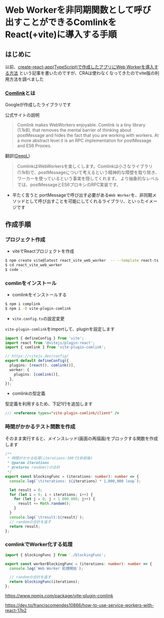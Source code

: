 # Web Workerを非同期関数として呼び出すことができるComlinkをReact(+vite)に導入する手順

## はじめに

以前、[create-react-app(TypeScript)で作成したアプリにWeb Workerを導入する方法](https://qiita.com/murasuke/items/897faa6b2e6e071bbcd0)
という記事を書いたのですが、CRAは使わなくなってきたのでvite版の利用方法を調べました

### [Comlink](https://github.com/GoogleChromeLabs/comlink)とは

Googleが作成したライブラリです

公式サイトの説明
> Comlink makes WebWorkers enjoyable. Comlink is a tiny library (1.1kB), that removes the mental barrier of thinking about postMessage and hides the fact that you are working with workers.
> At a more abstract level it is an RPC implementation for postMessage and ES6 Proxies.

翻訳([DeepL](https://www.deepl.com/))
> ComlinkはWebWorkersを楽しくします。Comlinkは小さなライブラリ(1.1kB)で、postMessageについて考えるという精神的な障壁を取り除き、ワーカーを使っているという事実を隠してくれます。
> より抽象的なレベルでは、postMessageとES6プロキシのRPC実装です。

 * 平たく言うと
portMessageで呼び出す必要がある`Web Worker`を、非同期メソッドとして呼び出すことを可能にしてくれるライブラリ、といったイメージです


## 作成手順

### プロジェクト作成
* viteでReactプロジェクトを作成

```bash
$ npm create vite@latest react_vite_web_worker  -- --template react-ts
$ cd react_vite_web_worker
$ code .
```

### comlinをインストール

* comlinkをインストールする
```bash
$ npm i complink
$ npm i -D vite-plugin-comlink
```

* `vite.config.ts`の設定変更

`vite-plugin-comlink`をimportして、pluginを設定します

```typescript:vite.config.ts
import { defineConfig } from 'vite';
import react from '@vitejs/plugin-react';
import { comlink } from 'vite-plugin-comlink';

// https://vitejs.dev/config/
export default defineConfig({
  plugins: [react(), comlink()],
  worker: {
    plugins: [comlink()],
  },
});
```

* comlinkの型定義

型定義を利用するため、下記1行を追加します
```typescript:./src/vite-env.d.ts
/// <reference types="vite-plugin-comlink/client" />
```

### 時間がかかるテスト関数を作成

そのまま実行すると、メインスレッド(画面の再描画)をブロックする関数を作成します

```typescript:./src/blockingFunc.ts
/**
 * 時間がかかる処理(iterations:300で2秒前後)
 * @param iterations
 * @returns random()の合計
 */
export const blockingFunc = (iterations: number): number => {
  console.log(`\titerations: ${iterations} * 1,000,000 loop`);

  let result = 0;
  for (let i = 0; i < iterations; i++) {
    for (let j = 0; j < 1_000_000; j++) {
      result += Math.random();
    }
  }
  console.log(`\tresult:${result}`);
  // randomの合計を返す
  return result;
};
```

### comlinkでWorker化する処理

```typescript:./src/worker.ts
import { blockingFunc } from './blockingFunc';

export const workerBlockingFunc = (iterations: number): number => {
  console.log(`Web Worker 処理開始`);

  // randomの合計を返す
  return blockingFunc(iterations);
};

```







https://www.npmjs.com/package/vite-plugin-comlink

https://dev.to/franciscomendes10866/how-to-use-service-workers-with-react-17p2
